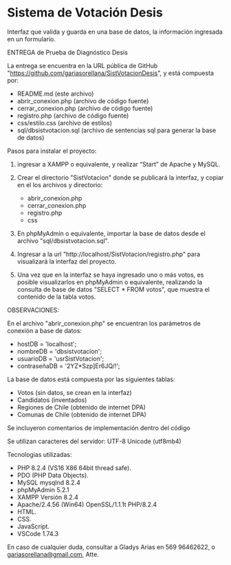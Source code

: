 # Sistema de Votación Desis
Interfaz que valida y guarda en una base de datos, la información ingresada en un formulario.

ENTREGA de Prueba de Diagnóstico Desis 

La entrega se encuentra en la URL pública de GitHub "https://github.com/gariasorellana/SistVotacionDesis", y está compuesta por:
- README.md (este archivo)
- abrir_conexion.php (archivo de código fuente)
- cerrar_conexion.php (archivo de código fuente)
- registro.php (archivo de código fuente)
- css/estilo.css (archivo de estilos)
- sql/dbsistvotacion.sql (archivo de sentencias sql para generar la base de datos)

Pasos para instalar el proyecto:

1) ingresar a XAMPP o equivalente, y realizar “Start” de Apache y MySQL.

2) Crear el directorio "SistVotacion" donde se publicará la interfaz, y copiar en el los archivos y directorio:
   - abrir_conexion.php 
   - cerrar_conexion.php 
   - registro.php 
   - css

3) En phpMyAdmin o equivalente, importar la base de datos desde el archivo "sql/dbsistvotacion.sql".

4) Ingresar a la url "http://localhost/SistVotacion/registro.php" para visualizará la interfaz del proyecto.

5) Una vez que en la interfaz se haya ingresado uno o más votos, es posible visualizarlos en phpMyAdmin o equivalente, realizando la consulta de base de datos "SELECT * FROM votos", que muestra el contenido de la tabla votos.

OBSERVACIONES:

En el archivo "abrir_conexion.php" se encuentran los parámetros de conexión a base de datos:
- hostDB = 'localhost';
- nombreDB = 'dbsistvotacion';
- usuarioDB = 'usrSistVotacion';
- contraseñaDB = '2YZ*Szp]Er6JQ/!';

La base de datos está compuesta por las siguientes tablas:
- Votos (sin datos, se crean en la interfaz)
- Candidatos (inventados)
- Regiones de Chile (obtenido de internet DPA)
- Comunas de Chile (obtenido de internet DPA)

Se incluyeron comentarios de implementación dentro del código

Se utilizan caracteres del servidor: UTF-8 Unicode (utf8mb4)

Tecnologías utilizadas:  
- PHP 8.2.4 (VS16 X86 64bit thread safe).
- PDO (PHP Data Objects).
- MySQL mysqlnd 8.2.4
- phpMyAdmin 5.2.1
- XAMPP Versión  8.2.4
- Apache/2.4.56 (Win64) OpenSSL/1.1.1t PHP/8.2.4
- HTML.
- CSS.
- JavaScript.
- VSCode 1.74.3

En caso de cualquier duda, consultar a Gladys Arias en 569 96462622, o gariasorellana@gmail.com, Atte.
